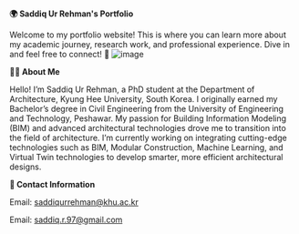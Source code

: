 **🌍 Saddiq Ur Rehman's Portfolio**


Welcome to my portfolio website! This is where you can learn more about my academic journey, research work, and professional experience. Dive in and feel free to connect! 🚀
![image](https://github.com/user-attachments/assets/5abff2fa-f0e2-478b-8d74-bc072344455a)




**🧑‍🎓 About Me**


Hello! I’m Saddiq Ur Rehman, a PhD student at the Department of Architecture, Kyung Hee University, South Korea. I originally earned my Bachelor’s degree in Civil Engineering from the University of Engineering and Technology, Peshawar. 
My passion for Building Information Modeling (BIM) and advanced architectural technologies drove me to transition into the field of architecture.
I’m currently working on integrating cutting-edge technologies such as BIM, Modular Construction, Machine Learning, and Virtual Twin technologies to develop smarter, more efficient architectural designs.

**📧 Contact Information**

Email: saddiqurrehman@khu.ac.kr

Email: saddiq.r.97@gmail.com
